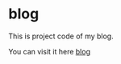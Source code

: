 # blog

This is project code of my blog.

You can visit it here [blog](https://baozhigang.github.io/)